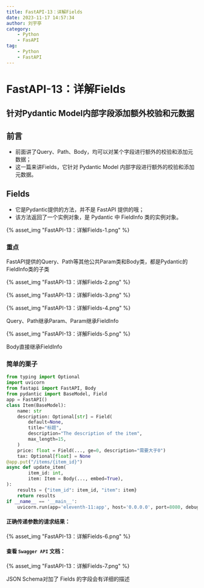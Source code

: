 ```yaml
---
title: FastAPI-13：详解Fields
date: 2023-11-17 14:57:34
author: 刘宇亭
category:
    - Python
    - FasAPI
tag:
    - Python
    - FastAPI
---
```

# FastAPI-13：详解Fields

## 针对Pydantic Model内部字段添加额外校验和元数据

## 前言

- 前面讲了Query、Path、Body，均可以对某个字段进行额外的校验和添加元数据；
- 这一篇来讲Fields，它针对 Pydantic Model 内部字段进行额外的校验和添加元数据。

## Fields

- 它是Pydantic提供的方法，并不是 FastAPI 提供的哦；
- 该方法返回了一个实例对象，是 Pydantic 中 FieldInfo 类的实例对象。

{% asset_img "FastAPI-13：详解Fields-1.png" %}

### 重点

FastAPI提供的Query、Path等其他公共Param类和Body类，都是Pydantic的FieldInfo类的子类

{% asset_img "FastAPI-13：详解Fields-2.png" %}

{% asset_img "FastAPI-13：详解Fields-3.png" %}

{% asset_img "FastAPI-13：详解Fields-4.png" %}

Query、Path继承Param、Param继承FieldInfo

{% asset_img "FastAPI-13：详解Fields-5.png" %}

Body直接继承FieldInfo

### 简单的栗子

```python
from typing import Optional
import uvicorn
from fastapi import FastAPI, Body
from pydantic import BaseModel, Field
app = FastAPI()
class Item(BaseModel):
    name: str
    description: Optional[str] = Field(
        default=None,
        title="标题",
        description="The description of the item",
        max_length=15,
    )
    price: float = Field(..., ge=0, description="需要大于0")
    tax: Optional[float] = None
@app.put("/items/{item_id}")
async def update_item(
        item_id: int,
        item: Item = Body(..., embed=True),
):
    results = {"item_id": item_id, "item": item}
    return results
if __name__ == '__main__':
    uvicorn.run(app='eleventh-11:app', host='0.0.0.0', port=8080, debug=True)
```

#### 正确传递参数的请求结果：

{% asset_img "FastAPI-13：详解Fields-6.png" %}

#### 查看 `Swagger API` 文档：

{% asset_img "FastAPI-13：详解Fields-7.png" %}

JSON Schema对加了 Fields 的字段会有详细的描述
